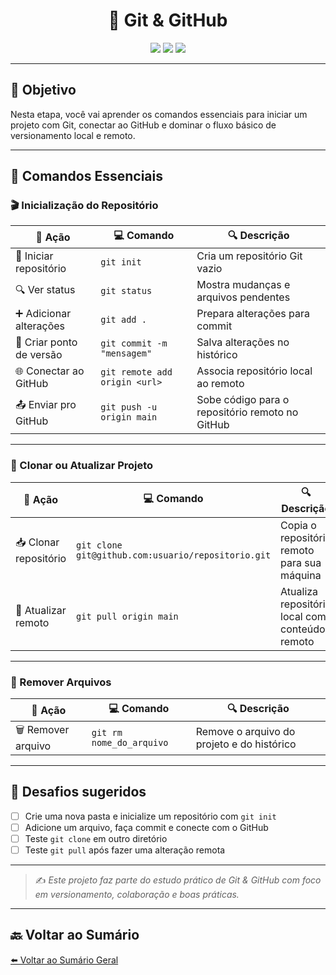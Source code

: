 <h1 align="center">🚀 Git & GitHub</h1>

<p align="center">
  <img src="https://img.shields.io/badge/status-em%20desenvolvimento-yellow" />
  <img src="https://img.shields.io/badge/Git-GUIA%20PRÁTICO-blue" />
  <img src="https://img.shields.io/badge/licença-MIT-green" />
</p>

---

## 🎯 Objetivo

Nesta etapa, você vai aprender os comandos essenciais para iniciar um projeto com Git, conectar ao GitHub e dominar o fluxo básico de versionamento local e remoto.

---

## 🧰 Comandos Essenciais

### 🎬 Inicialização do Repositório

| 📝 **Ação**                | 💻 **Comando**                            | 🔍 **Descrição**                                  |
|---------------------------|-------------------------------------------|---------------------------------------------------|
| 📁 Iniciar repositório    | `git init`                                | Cria um repositório Git vazio                     |
| 🔍 Ver status             | `git status`                              | Mostra mudanças e arquivos pendentes              |
| ➕ Adicionar alterações    | `git add .`                               | Prepara alterações para commit                    |
| 💾 Criar ponto de versão  | `git commit -m "mensagem"`                | Salva alterações no histórico                     |
| 🌐 Conectar ao GitHub     | `git remote add origin <url>`             | Associa repositório local ao remoto               |
| 📤 Enviar pro GitHub      | `git push -u origin main`                 | Sobe código para o repositório remoto no GitHub   |

---

### 🔁 Clonar ou Atualizar Projeto

| 📝 **Ação**             | 💻 **Comando**                                | 🔍 **Descrição**                                |
|------------------------|-----------------------------------------------|-------------------------------------------------|
| 📥 Clonar repositório  | `git clone git@github.com:usuario/repositorio.git` | Copia o repositório remoto para sua máquina    |
| 🚀 Atualizar remoto    | `git pull origin main`                        | Atualiza repositório local com conteúdo remoto |

---

### 🧹 Remover Arquivos

| 📝 **Ação**           | 💻 **Comando**           | 🔍 **Descrição**                            |
|----------------------|--------------------------|---------------------------------------------|
| 🗑️ Remover arquivo    | `git rm nome_do_arquivo` | Remove o arquivo do projeto e do histórico |

---

## 🧪 Desafios sugeridos

- [ ] Crie uma nova pasta e inicialize um repositório com `git init`
- [ ] Adicione um arquivo, faça commit e conecte com o GitHub
- [ ] Teste `git clone` em outro diretório
- [ ] Teste `git pull` após fazer uma alteração remota

---

> ✍️ *Este projeto faz parte do estudo prático de Git & GitHub com foco em versionamento, colaboração e boas práticas.*

---

## 🔙 Voltar ao Sumário

[⬅️ Voltar ao Sumário Geral](../README.md)
